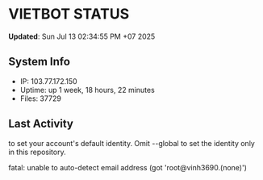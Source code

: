 # VIETBOT STATUS
**Updated**: Sun Jul 13 02:34:55 PM +07 2025

## System Info
- IP: 103.77.172.150
- Uptime: up 1 week, 18 hours, 22 minutes
- Files: 37729

## Last Activity

to set your account's default identity.
Omit --global to set the identity only in this repository.

fatal: unable to auto-detect email address (got 'root@vinh3690.(none)')
